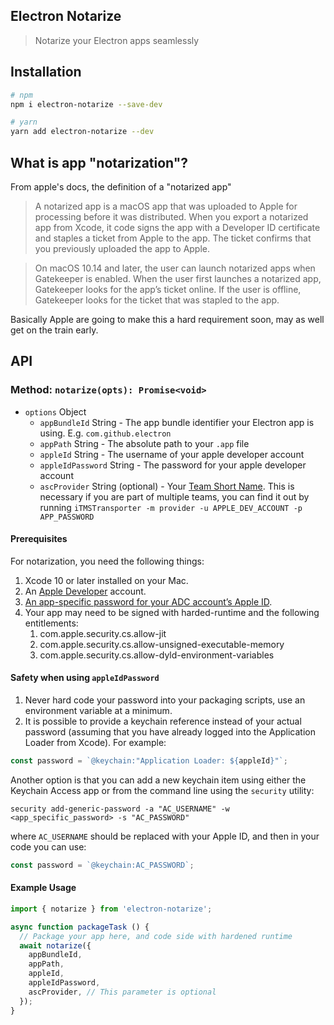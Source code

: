Electron Notarize
-----------

> Notarize your Electron apps seamlessly

## Installation

```bash
# npm
npm i electron-notarize --save-dev

# yarn
yarn add electron-notarize --dev
```

## What is app "notarization"?

From apple's docs, the definition of a "notarized app"

> A notarized app is a macOS app that was uploaded to Apple for processing before it was distributed. When you export a notarized app from Xcode, it code signs the app with a Developer ID certificate and staples a ticket from Apple to the app. The ticket confirms that you previously uploaded the app to Apple.

> On macOS 10.14 and later, the user can launch notarized apps when Gatekeeper is enabled. When the user first launches a notarized app, Gatekeeper looks for the app’s ticket online. If the user is offline, Gatekeeper looks for the ticket that was stapled to the app.

Basically Apple are going to make this a hard requirement soon, may as well get
on the train early.

## API

### Method: `notarize(opts): Promise<void>`

* `options` Object
  * `appBundleId` String - The app bundle identifier your Electron app is using.  E.g. `com.github.electron`
  * `appPath` String - The absolute path to your `.app` file
  * `appleId` String - The username of your apple developer account
  * `appleIdPassword` String - The password for your apple developer account
  * `ascProvider` String (optional) - Your [Team Short Name](https://forums.developer.apple.com/thread/113798). This is necessary if you are part of multiple teams, you can find it out by running `iTMSTransporter -m provider -u APPLE_DEV_ACCOUNT -p APP_PASSWORD`

#### Prerequisites

For notarization, you need the following things:

1. Xcode 10 or later installed on your Mac.
2. An [Apple Developer](https://developer.apple.com/) account.
3. [An app-specific password for your ADC account’s Apple ID](https://support.apple.com/HT204397).
4. Your app may need to be signed with harded-runtime and the following entitlements:
    1. com.apple.security.cs.allow-jit
    1. com.apple.security.cs.allow-unsigned-executable-memory
    1. com.apple.security.cs.allow-dyld-environment-variables

#### Safety when using `appleIdPassword`

1. Never hard code your password into your packaging scripts, use an environment
variable at a minimum.
2. It is possible to provide a keychain reference instead of your actual password (assuming that you have already logged into
the Application Loader from Xcode).  For example:

```js
const password = `@keychain:"Application Loader: ${appleId}"`;
```

Another option is that you can add a new keychain item using either the Keychain Access app or from the command line using the `security` utility: 

```shell
security add-generic-password -a "AC_USERNAME" -w <app_specific_password> -s "AC_PASSWORD"
```
where `AC_USERNAME` should be replaced with your Apple ID, and then in your code you can use:

```js
const password = `@keychain:AC_PASSWORD`;
```


#### Example Usage

```js
import { notarize } from 'electron-notarize';

async function packageTask () {
  // Package your app here, and code side with hardened runtime
  await notarize({
    appBundleId,
    appPath,
    appleId,
    appleIdPassword,
    ascProvider, // This parameter is optional
  });
}
```
